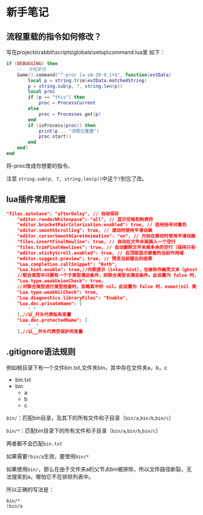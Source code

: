 # 新手笔记
## 流程重载的指令如何修改？
写在projects\rabbit\scripts\globals\setup\command.lua里
如下：

```lua
if (DEBUGGING) then
    --- 流程掌控
    Game().command("^-proc [a-zA-Z0-9_]+$", function(evtData)
        local p = string.trim(evtData.matchedString)
        p = string.sub(p, 7, string.len(p))
        local proc
        if (p == "this") then
            proc = ProcessCurrent
        else
            proc = Processes.get(p)
        end
        if (isProcess(proc)) then
            print(p .. "流程已重置")
            proc.start()
        end
    end)
end
```
将-proc改成你想要的指令。

注意 `string.sub(p, 7, string.len(p))`中这个`7`别忘了改。

## lua插件常用配置
```json
"files.autoSave": "afterDelay", // 自动保存
    "editor.renderWhitespace": "all", // 显示空格和制表符
    "editor.bracketPairColorization.enabled": true, // 启用括号对着色
    "editor.smoothScrolling": true, // 滚动时使用平滑动画
    "editor.cursorSmoothCaretAnimation": "on", // 光标在移动时使用平滑动画
    "files.insertFinalNewline": true, // 自动在文件末尾插入一个空行
    "files.trimFinalNewlines": true, // 自动删除文件末尾多余的空行（保持只有一个空行）
    "editor.stickyScroll.enabled": true, // 在顶部显示嵌套的当前作用域
    "editor.suggest.preview": true, // 预览当前建议的结果
    "Lua.completion.callSnippet": "Both",
    "Lua.hint.enable": true,//内联提示（inlay-hint），也被称作幽灵文本（ghost-text）。
    //联合类型中只要有一个子类型满足条件，则联合类型也满足条件。此设置为 false 时，number|boolean 类型无法赋给 number 类型；为 true 时则可以。
    "Lua.type.weakUnionCheck": true,
    //对联合类型进行类型检查时，忽略其中的 nil。此设置为 false 时，numer|nil 类型无法赋给 number 类型；为 true 是则可以。
    "Lua.type.weakNilCheck": true,
    "Lua.diagnostics.libraryFiles": "Enable",
    "Lua.doc.privateName": [
        "_"
    ],//以_开头代表私有变量
    "Lua.doc.protectedName": [
        "__"
    ],//以__开头代表受保护的变量
```
## .gitignore语法规则
<!-- 在 .gitignore 文件中，每一行的忽略规则的语法如下：
1、空格不匹配任意文件，可作为分隔符，可用反斜杠转义
2、以“＃”开头的行都会被 Git 忽略。即#开头的文件标识注释，可以使用反斜杠进行转义。
3、可以使用标准的glob模式匹配。所谓的glob模式是指shell所使用的简化了的正则表达式。
4、以斜杠"/"开头表示目录；"/"结束的模式只匹配文件夹以及在该文件夹路径下的内容，但是不匹配该文件；"/"开始的模式匹配项目跟目录；如果一个模式不包含斜杠，则它匹配相对于当前 .gitignore 文件路径的内容，如果该模式不在 .gitignore 文件中，则相对于项目根目录。
5、以星号"*"通配多个字符，即匹配多个任意字符；使用两个星号"**" 表示匹配任意中间目录，比如a/**/z可以匹配 a/z, a/b/z 或 a/b/c/z等。
6、以问号"?"通配单个字符，即匹配一个任意字符；
7、以方括号"[]"包含单个字符的匹配列表，即匹配任何一个列在方括号中的字符。比如[abc]表示要么匹配一个a，要么匹配一个b，要么匹配一个c；如果在方括号中使用短划线分隔两个字符，表示所有在这两个字符范围内的都可以匹配。比如[0-9]表示匹配所有0到9的数字，[a-z]表示匹配任意的小写字母）。
8、以叹号"!"表示不忽略(跟踪)匹配到的文件或目录，即要忽略指定模式以外的文件或目录，可以在模式前加上惊叹号（!）取反。需要特别注意的是：如果文件的父目录已经被前面的规则排除掉了，那么对这个文件用"!"规则是不起作用的。也就是说"!"开头的模式表示否定，该文件将会再次被包含，如果排除了该文件的父级目录，则使用"!"也不会再次被包含。可以使用反斜杠进行转义。 -->

例如根目录下有一个文件bin.txt,文件夹bin，其中存在文件夹a，b，c

- bin.txt
- bin
    - a
    - b
    - c

`bin/`：匹配bin目录，及其下的所有文件和子目录（`bin/a`,`bin/b`,`bin/c`）

`bin/*`：匹配bin目录下的所有文件和子目录（`bin/a`,`bin/b`,`bin/c`）

两者都不会匹配`bin.txt`

如果需要`!bin/a`生效，要使用`bin/*`

如果使用`bin/`，那么在由于文件夹a的父节点bin被排除，所以文件路径断裂，无法搜索到a，哪怕它不在排除列表中。

所以正确的写法是：
```
bin/*
!bin/a
```
